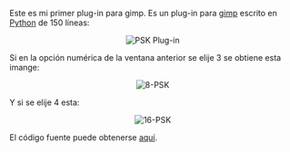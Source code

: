 <html><body><p>Este es mi primer plug-in para gimp. Es un plug-in para <a title="GIMP web site" target="_blank" href="http://www.gimp.org">gimp</a> escrito en <a title="Python web site" target="_blank" href="http://www.python.org">Python</a> de 150 líneas:



<!--more-->

</p><p align="center"><img alt="PSK Plug-in" id="image41" src="http://firebirds.com.ar/%7Ejuanjo/wordpress/wp-content/uploads/2006/03/psk-menu.jpg"></p>

<p align="left">Si en la opción numérica de la ventana anterior se elije 3 se obtiene esta imange:</p>

<p align="center"><img alt="8-PSK" id="image42" src="http://firebirds.com.ar/%7Ejuanjo/wordpress/wp-content/uploads/2006/03/8-psk.jpg"></p>

<p align="left">Y si se elije 4 esta:</p>

<p align="center"><img alt="16-PSK" id="image43" src="http://firebirds.com.ar/%7Ejuanjo/wordpress/wp-content/uploads/2006/03/16-psk.jpg"></p>

<p align="center"></p>

El código fuente puede obtenerse <a href="../../../../files/python/generator-psk.py.html">aquí</a>.</body></html>
